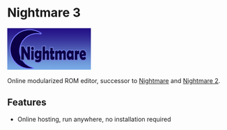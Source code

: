 # Nightmare 3

![Logo](./nightmare/src/logo.png)

Online modularized ROM editor, successor to [Nightmare](https://www.romhacking.net/utilities/1307/) and [Nightmare 2](https://www.romhacking.net/utilities/610/).

## Features

- Online hosting, run anywhere, no installation required
